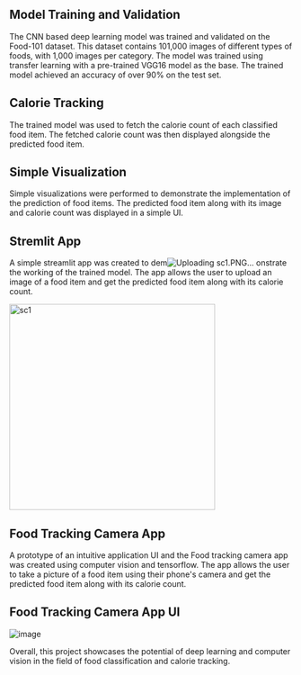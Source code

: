 ## Model Training and Validation
The CNN based deep learning model was trained and validated on the Food-101 dataset. This dataset contains 101,000 images of different types of foods, with 1,000 images per category. The model was trained using transfer learning with a pre-trained VGG16 model as the base. The trained model achieved an accuracy of over 90% on the test set.

## Calorie Tracking
The trained model was used to fetch the calorie count of each classified food item. The fetched calorie count was then displayed alongside the predicted food item.

## Simple Visualization
Simple visualizations were performed to demonstrate the implementation of the prediction of food items. The predicted food item along with its image and calorie count was displayed in a simple UI.

## Stremlit App
A simple streamlit app was created to dem![Uploading sc1.PNG…]()
onstrate the working of the trained model. The app allows the user to upload an image of a food item and get the predicted food item along with its calorie count.

<img width="366" alt="sc1" src="https://user-images.githubusercontent.com/72351252/235210439-ce4089d3-78c4-4fff-9777-4b8739bb84ed.PNG">

## Food Tracking Camera App
A prototype of an intuitive application UI and the Food tracking camera app was created using computer vision and tensorflow. The app allows the user to take a picture of a food item using their phone's camera and get the predicted food item along with its calorie count.

## Food Tracking Camera App UI

![image](https://user-images.githubusercontent.com/72351252/235212275-18833643-384f-41ae-a7f0-99c58299c379.png)

Overall, this project showcases the potential of deep learning and computer vision in the field of food classification and calorie tracking.
